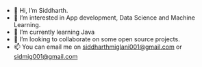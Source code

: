 - 👋 Hi, I’m Siddharth.
- 👀 I’m interested in App development, Data Science and Machine Learning.
- 🌱 I’m currently learning Java
- 💞️ I’m looking to collaborate on some open source projects.
- 📫 You can email me on siddharthmiglani001@gmail.com or sidmig001@gmail.com

<!---
siddharthmiglani01/siddharthmiglani01 is a ✨ special ✨ repository because its `README.md` (this file) appears on your GitHub profile.
You can click the Preview link to take a look at your changes.
--->
